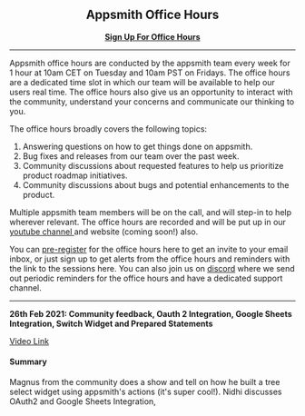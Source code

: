 <h2 align="center">
  Appsmith Office Hours
  </h2>
  <p align = "center">
  <a href = "https://app.appsmith.com/applications/602b8aef12ba0d29d3ec151c/pages/602b8aef12ba0d29d3ec151e"> <b>Sign Up For Office Hours</b> </a>
  </p>
  
-----------------
  
Appsmith office hours are conducted by the appsmith team every week for 1 hour at 10am CET on Tuesday and 10am PST on Fridays. The office hours are a dedicated time slot in which our team will be available to help our users real time. The office hours also give us an opportunity to interact with the community, understand your concerns and communicate our thinking to you. 

The office hours broadly covers the following topics:

<ol>
    <li>Answering questions on how to get things done on appsmith.</li>
    <li>Bug fixes and releases from our team over the past week. </li>
    <li>Community discussions about requested features to help us prioritize product roadmap initiatives. </li>
    <li>Community discussions about bugs and potential enhancements to the product. </li>
</ol>

Multiple appsmith team members will be on the call, and will step-in to help wherever relevant. The office hours are recorded and will be put up in our <a href = "https://www.youtube.com/watch?v=Uqk9jy5CXxY&list=PLE_KXGiWfqwiUzo4-wG1WzU_wtul1Syin&index=4">youtube channel </a> and website (coming soon!) also.

You can <a href = "https://app.appsmith.com/applications/602b8aef12ba0d29d3ec151c/pages/602b8aef12ba0d29d3ec151e">pre-register</a> for the office hours here to get an invite to your email inbox, or just sign up to get alerts from the office hours and reminders with the link to the sessions here. You can also join us on <a href="https://discord.gg/rBTTVJp">discord</a> where we send out periodic reminders for the office hours and have a dedicated support channel. 


-----------------


<strong>26th Feb 2021: Community feedback, Oauth 2 Integration, Google Sheets Integration, Switch Widget and Prepared Statements</strong>

<a href = "https://www.youtube.com/watch?v=dT9LA6LdPrU&feature=youtu.be">Video Link</a>

#### Summary

Magnus from the community does a show and tell on how he built a tree select widget using appsmith's actions (it's super cool!). Nidhi discusses OAuth2 and Google Sheets Integration, 

